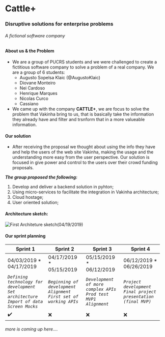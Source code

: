 # Cattle+
### Disruptive solutions for enterprise problems
###### A fictional software company

#### About us & the Problem
- We are a group of PUCRS students and we were challenged to create a fictitious software company to solve a problem of a real company. We are a group of 6 students:
  - Augusto Sopelsa Klaic (@AugustoKlaic)
  - Diovane Monteiro
  - Nei Cardoso
  - Henrique Marques
  - Nicolas Curco
  - Cassiano
- We came up with the company **CATTLE+**, we are focus to solve the problem that Vakinha bring to us, that is basically take the information they already have and filter and trsnform that in a more valueable information.

#### Our solution
 - After receiving the proposal we thought about using the info they have and help the users of the web site Vakinha, making the usage and the understanding more easy from the user perspective. Our solution is focused in give power and control to the users over their crowd funding proposals.
 
***The group proposed the following:***
  1. Develop and deliver a backend solution in pyhton;
  2. Using micro-services to facilitate the integration in Vakinha architecture;
  3. Cloud hostage;
  4. User oriented solution;
  
#### Architecture sketch:
![First Architeture sketch(04/19/2019)](https://github.com/AugustoKlaic/IntegradoraII/blob/master/miscelaneous/Arch_prototype.PNG)

#### Our sprint planning
|Sprint 1|Sprint 2|Sprint 3|Sprint 4|
|--------|--------|--------|--------|
| 04/03/2019 * 04/17/2019 | 04/17/2019 * 05/15/2019 | 05/15/2019 * 06/12/2019 | 06/12/2019 * 06/26/2019 |
|*`Defining technology for development`* *`Set architecture`* *`Import of data`* *`Screen Mocks`*|*`Beginning of development`* *`Alignment`* *`First set of working APIs`*|*`Development of more complex APIs`* *`Prod test`* *`MVP1`* *`Alignment`*|*`Project development`* *`Final project presentation (final MVP)`*|
|:heavy_check_mark:|:x:|:x:|:x:|

###### more is coming up here....

